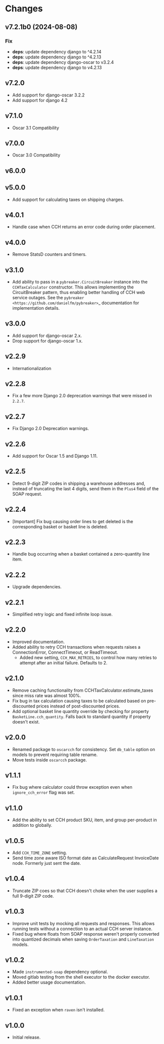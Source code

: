 # Changes

## v7.2.1b0 (2024-08-08)

### Fix

- **deps**: update dependency django to ^4.2.14
- **deps**: update dependency django to ^4.2.13
- **deps**: update dependency django-oscar to v3.2.4
- **deps**: update dependency django to v4.2.13

## v7.2.0

- Add support for django-oscar 3.2.2
- Add support for django 4.2

## v7.1.0

- Oscar 3.1 Compatibility

## v7.0.0

- Oscar 3.0 Compatibility

## v6.0.0


## v5.0.0

- Add support for calculating taxes on shipping charges.

## v4.0.1

- Handle case when CCH returns an error code during order placement.

## v4.0.0

- Remove StatsD counters and timers.

## v3.1.0

- Add ability to pass in a ``pybreaker.CircuitBreaker`` instance into the ``CCHTaxCalculator`` constructor. This allows implementing the CircuitBreaker pattern, thus enabling better handling of CCH web service outages. See the `pybreaker <https://github.com/danielfm/pybreaker>`_ documentation for implementation details.

## v3.0.0

- Add support for django-oscar 2.x.
- Drop support for django-oscar 1.x.

## v2.2.9

- Internationalization

## v2.2.8

- Fix a few more Django 2.0 deprecation warnings that were missed in ``2.2.7``.

## v2.2.7

- Fix Django 2.0 Deprecation warnings.

## v2.2.6

- Add support for Oscar 1.5 and Django 1.11.

## v2.2.5

- Detect 9-digit ZIP codes in shipping a warehouse addresses and, instead of truncating the last 4 digits, send them in the `Plus4` field of the SOAP request.

## v2.2.4

- [Important] Fix bug causing order lines to get deleted is the corresponding basket or basket line is deleted.

## v2.2.3

- Handle bug occurring when a basket contained a zero-quantity line item.

## v2.2.2

- Upgrade dependencies.

## v2.2.1

- Simplified retry logic and fixed infinite loop issue.

## v2.2.0

- Improved documentation.
- Added ability to retry CCH transactions when requests raises a ConnectionError, ConnectTimeout, or ReadTimeout.
    - Added new setting, ``CCH_MAX_RETRIES``, to control how many retries to attempt after an initial failure. Defaults to 2.

## v2.1.0

- Remove caching functionality from CCHTaxCalculator.estimate_taxes since miss rate was almost 100%.
- Fix bug in tax calculation causing taxes to be calculated based on pre-discounted prices instead of post-discounted prices.
- Add optional basket line quantity override by checking for property `BasketLine.cch_quantity`. Falls back to standard quantity if property doesn't exist.


## v2.0.0

- Renamed package to `oscarcch` for consistency. Set `db_table` option on models to prevent requiring table rename.
- Move tests inside `oscarcch` package.


## v1.1.1

- Fix bug where calculator could throw exception even when `ignore_cch_error` flag was set.


## v1.1.0

- Add the ability to set CCH product SKU, item, and group per-product in addition to globally.


## v1.0.5

- Add `CCH_TIME_ZONE` setting.
- Send time zone aware ISO format date as CalculateRequest InvoiceDate node. Formerly just sent the date.


## v1.0.4

- Truncate ZIP coes so that CCH doesn't choke when the user supplies a full 9-digit ZIP code.


## v1.0.3

- Improve unit tests by mocking all requests and responses. This allows running tests without a connection to an actual CCH server instance.
- Fixed bug where floats from SOAP response weren't properly converted into quantized decimals when saving `OrderTaxation` and `LineTaxation` models.


## v1.0.2

- Made `instrumented-soap` dependency optional.
- Moved gitlab testing from the shell executor to the docker executor.
- Added better usage documentation.


## v1.0.1

- Fixed an exception when `raven` isn't installed.


## v1.0.0

- Initial release.
